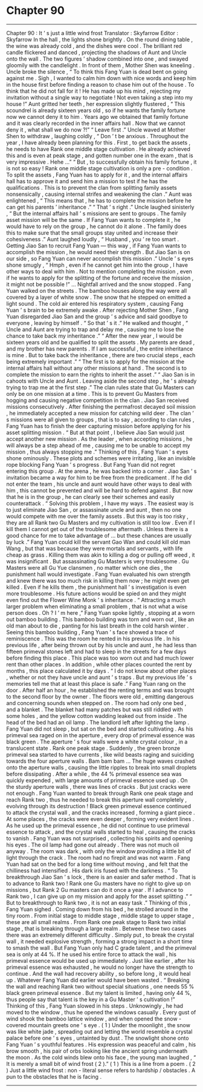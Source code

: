 
# Chapter 90


---

Chapter 90 : It ’ s just a little wind frost
Translator :
Skyfarrow
Editor :
Skyfarrow
In the hall , the lights shone brightly .
On the round dining table , the wine was already cold , and the dishes were cool .
The brilliant red candle flickered and danced , projecting the shadows of Aunt and Uncle onto the wall .
The two figures ’ shadow combined into one , and swayed gloomily with the candlelight .
In front of them , Mother Shen was kneeling .
Uncle broke the silence , “ To think this Fang Yuan is dead bent on going against me . Sigh , I wanted to calm him down with nice words and keep him in the house first before finding a reason to chase him out of the house . To think that he did not fall for it ! He has made up his mind , rejecting my invitation without a single way to negotiate ! Not even taking a step into my house !”
Aunt gritted her teeth , her expression slightly flustered , “ This scoundrel is already sixteen years old , so if he wants the family fortune now we cannot deny it to him . Years ago we obtained that family fortune and it was clearly recorded in the inner affairs hall . Now that we cannot deny it , what shall we do now ?!”
“ Leave first .” Uncle waved at Mother Shen to withdraw , laughing coldly , “ Don ’ t be anxious . Throughout the year , I have already been planning for this . First , to get back the assets , he needs to have Rank one middle stage cultivation . He already achieved this and is even at peak stage , and gotten number one in the exam , that is very impressive . Hehe …”
“ But , to successfully obtain his family fortune , it is not so easy ! Rank one middle stage cultivation is only a pre - condition . To split the assets , Fang Yuan has to apply for it , and the internal affairs hall has to approve it and send him a mission to test if he has the qualifications . This is to prevent the clan from splitting family assets nonsensically , causing internal strifes and weakening the clan .”
Aunt was enlightened , “ This means that , he has to complete the mission before he can get his parents ’ inheritance .”
“ That ’ s right .” Uncle laughed sinisterly , “ But the internal affairs hall ’ s missions are sent to groups . The family asset mission will be the same . If Fang Yuan wants to complete it , he would have to rely on the group , he cannot do it alone . The family does this to make sure that the small groups stay united and increase their cohesiveness .”
Aunt laughed loudly , “ Husband , you ’ re too smart . Getting Jiao San to recruit Fang Yuan — this way , if Fang Yuan wants to accomplish the mission , he would need their strength . But Jiao San is on our side , so Fang Yuan can never accomplish this mission .”
Uncle ’ s eyes shone smugly , “ Hmph , even if he cannot get him into the group , I have other ways to deal with him . Not to mention completing the mission , even if he wants to apply for the splitting of the fortune and receive the mission , it might not be possible !”
…
Nightfall arrived and the snow stopped .
Fang Yuan walked on the streets . The bamboo houses along the way were all covered by a layer of white snow .
The snow that he stepped on emitted a light sound . The cold air entered his respiratory system , causing Fang Yuan ’ s brain to be extremely awake .
After rejecting Mother Shen , Fang Yuan disregarded Jiao San and the group ’ s advice and said goodbye to everyone , leaving by himself .
“ So that ’ s it .” He walked and thought , “ Uncle and Aunt are trying to trap and delay me , causing me to lose the chance to take back my inheritance .”
“ After the new year , I would be sixteen years old and be qualified to split the assets . My parents are dead , and my brother has new parents . If I am successful , the entire inheritance is mine . But to take back the inheritance , there are two crucial steps , each being extremely important .”
“ The first is to apply for the mission at the internal affairs hall without any other missions at hand . The second is to complete the mission to earn the rights to inherit the asset .”
“ Jiao San is in cahoots with Uncle and Aunt . Leaving aside the second step , he ’ s already trying to trap me at the first step .”
The clan rules state that Gu Masters can only be on one mission at a time . This is to prevent Gu Masters from hogging and causing negative competition in the clan .
Jiao San received missions consecutively . After finishing the permafrost decayed soil mission , he immediately accepted a new mission for catching wild deer .
The clan ’ s missions were all given to groups , that is to say , according to clan rules , Fang Yuan has to finish the deer capturing mission before applying for his asset splitting mission .
“ But at that point , I believe Jiao San would just accept another new mission . As the leader , when accepting missions , he will always be a step ahead of me , causing me to be unable to accept my mission , thus always stopping me .” Thinking of this , Fang Yuan ’ s eyes shone ominously .
These plots and schemes were irritating , like an invisible rope blocking Fang Yuan ’ s progress .
But Fang Yuan did not regret entering this group .
At the arena , he was backed into a corner . Jiao San ’ s invitation became a way for him to be free from the predicament .
If he did not enter the team , his uncle and aunt would have other ways to deal with him , this cannot be prevented and will be hard to defend against . But now that he is in the group , he can clearly see their schemes and easily counterattack .
“ Solving this problem , I have my ways . The easiest way is to just eliminate Jiao San , or assassinate uncle and aunt , then no one would compete with me over the family assets . But this way is too risky , they are all Rank two Gu Masters and my cultivation is still too low . Even if I kill them I cannot get out of the troublesome aftermath . Unless there is a good chance for me to take advantage of … but these chances are usually by luck .”
Fang Yuan could kill the servant Gao Wan and could kill old man Wang , but that was because they were mortals and servants , with life cheap as grass . Killing them was akin to killing a dog or pulling off weed , it was insignificant .
But assassinating Gu Masters is very troublesome .
Gu Masters were all Gu Yue clansmen , no matter which one dies , the punishment hall would investigate . Fang Yuan evaluated his own strength and knew there was too much risk in killing them now ; he might even get killed . Even if he kills them , the punishment hall ’ s investigation is even more troublesome . His future actions would be spied on and they might even find out the Flower Wine Monk ’ s inheritance .
“ Attracting a much larger problem when eliminating a small problem , that is not what a wise person does . Oh ? I ’ m here ,” Fang Yuan spoke lightly , stopping at a worn out bamboo building .
This bamboo building was torn and worn out , like an old man about to die , panting for his last breath in the cold harsh winter .
Seeing this bamboo building , Fang Yuan ’ s face showed a trace of reminiscence .
This was the room he rented in his previous life .
In his previous life , after being thrown out by his uncle and aunt , he had less than fifteen primeval stones left and had to sleep in the streets for a few days before finding this place .
This place was too worn out and had much lower rent than other places . In addition , while other places counted the rent by months , this place calculated it by days .
“ I do not know about other places , whether or not they have uncle and aunt ’ s traps . But my previous life ’ s memories tell me that at least this place is safe .” Fang Yuan rang on the door .
After half an hour , he established the renting terms and was brought to the second floor by the owner .
The floors were old , emitting dangerous and concerning sounds when stepped on .
The room had only one bed , and a blanket . The blanket had many patches but was still riddled with some holes , and the yellow cotton wadding leaked out from inside .
The head of the bed had an oil lamp . The landlord left after lighting the lamp .
Fang Yuan did not sleep , but sat on the bed and started cultivating .
As his primeval sea raged on in the aperture , every drop of primeval essence was black green .
The aperture ’ s four walls were a white crystal colour , in a translucent state .
Rank one peak stage .
Suddenly , the green bronze primeval sea started to have currents , like wild beasts raging and suiciding towards the four aperture walls .
Bam bam bam …
The huge waves crashed onto the aperture walls , causing the little ripples to break into small droplets before dissipating .
After a while , the 44 % primeval essence sea was quickly expended , with large amounts of primeval essence used up .
On the sturdy aperture walls , there was lines of cracks .
But just cracks were not enough .
Fang Yuan wanted to break through Rank one peak stage and reach Rank two , thus he needed to break this aperture wall completely , evolving through its destruction !
Black green primeval essence continued to attack the crystal wall , and the cracks increased , forming a giant piece . At some places , the cracks were even deeper , forming very evident lines .
As he used up the primeval essence , he did not continue to use primeval essence to attack , and the crystal walls started to heal , causing the cracks to vanish .
Fang Yuan was not surprised , collecting his spirits and opening his eyes .
The oil lamp had gone out already . There was not much oil anyway .
The room was dark , with only the window providing a little bit of light through the crack .
The room had no firepit and was not warm . Fang Yuan had sat on the bed for a long time without moving , and felt that the chilliness had intensified .
His dark iris fused with the darkness .
“ To breakthrough Jiao San ’ s lock , there is an easier and safer method . That is to advance to Rank two ! Rank one Gu masters have no right to give up on missions , but Rank 2 Gu masters can do it once a year . If I advance to Rank two , I can give up on my mission and apply for the asset splitting .”
“ But to breakthrough to Rank two , it is not an easy task .” Thinking of this , Fang Yuan sighed . Coming down from his bed , he strolled around in the tiny room .
From initial stage to middle stage , middle stage to upper stage , these are all small realms . From Rank one peak stage to Rank two initial stage , that is breaking through a large realm . Between these two cases there was an extremely different difficulty .
Simply put , to break the crystal wall , it needed explosive strength , forming a strong impact in a short time to smash the wall .
But Fang Yuan only had C grade talent , and the primeval sea is only at 44 %. If he used his entire force to attack the wall , his primeval essence would be used up immediately .
Just like earlier , after his primeval essence was exhausted , he would no longer have the strength to continue . And the wall had recovery ability , so before long , it would heal up . Whatever Fang Yuan did earlier would have been wasted .
“ Breaking the wall and reaching Rank two without special situations , one needs 55 % black green primeval essence . But my talent is limited , having only 44 %, thus people say that talent is the key in a Gu Master ’ s cultivation !”
Thinking of this , Fang Yuan slowed in his steps .
Unknowingly , he had moved to the window , thus he opened the windows casually .
Every gust of wind shook the bamboo lattice window , and when opened the snow - covered mountain greets one ’ s eye . ( 1 )
Under the moonlight , the snow was like white jade , spreading out and letting the world resemble a crystal palace before one ’ s eyes , untainted by dust .
The snowlight shone onto Fang Yuan ’ s youthful features . His expression was peaceful and calm , his brow smooth , his pair of orbs looking like the ancient spring underneath the moon .
As the cold winds blew onto his face , the young man laughed , “ It is merely a small bit of wind frost ( 2 ).”
( 1 ) This is a line from a poem .
( 2 ) Just a little wind frost : non - literal sense refers to hardship / obstacles . A pun to the obstacles that he is facing .

---

